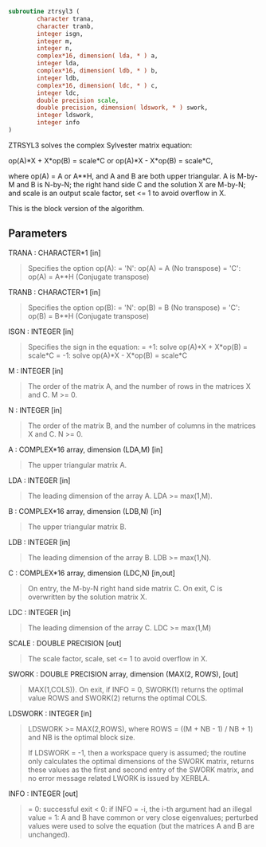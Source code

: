 ```fortran
subroutine ztrsyl3 (
        character trana,
        character tranb,
        integer isgn,
        integer m,
        integer n,
        complex*16, dimension( lda, * ) a,
        integer lda,
        complex*16, dimension( ldb, * ) b,
        integer ldb,
        complex*16, dimension( ldc, * ) c,
        integer ldc,
        double precision scale,
        double precision, dimension( ldswork, * ) swork,
        integer ldswork,
        integer info
)
```

ZTRSYL3 solves the complex Sylvester matrix equation:

op(A)\*X + X\*op(B) = scale\*C or
op(A)\*X - X\*op(B) = scale\*C,

where op(A) = A or A\*\*H, and  A and B are both upper triangular. A is
M-by-M and B is N-by-N; the right hand side C and the solution X are
M-by-N; and scale is an output scale factor, set <= 1 to avoid
overflow in X.

This is the block version of the algorithm.

## Parameters
TRANA : CHARACTER\*1 [in]
> Specifies the option op(A):
> = 'N': op(A) = A    (No transpose)
> = 'C': op(A) = A\*\*H (Conjugate transpose)

TRANB : CHARACTER\*1 [in]
> Specifies the option op(B):
> = 'N': op(B) = B    (No transpose)
> = 'C': op(B) = B\*\*H (Conjugate transpose)

ISGN : INTEGER [in]
> Specifies the sign in the equation:
> = +1: solve op(A)\*X + X\*op(B) = scale\*C
> = -1: solve op(A)\*X - X\*op(B) = scale\*C

M : INTEGER [in]
> The order of the matrix A, and the number of rows in the
> matrices X and C. M >= 0.

N : INTEGER [in]
> The order of the matrix B, and the number of columns in the
> matrices X and C. N >= 0.

A : COMPLEX\*16 array, dimension (LDA,M) [in]
> The upper triangular matrix A.

LDA : INTEGER [in]
> The leading dimension of the array A. LDA >= max(1,M).

B : COMPLEX\*16 array, dimension (LDB,N) [in]
> The upper triangular matrix B.

LDB : INTEGER [in]
> The leading dimension of the array B. LDB >= max(1,N).

C : COMPLEX\*16 array, dimension (LDC,N) [in,out]
> On entry, the M-by-N right hand side matrix C.
> On exit, C is overwritten by the solution matrix X.

LDC : INTEGER [in]
> The leading dimension of the array C. LDC >= max(1,M)

SCALE : DOUBLE PRECISION [out]
> The scale factor, scale, set <= 1 to avoid overflow in X.

SWORK : DOUBLE PRECISION array, dimension (MAX(2, ROWS), [out]
> MAX(1,COLS)).
> On exit, if INFO = 0, SWORK(1) returns the optimal value ROWS
> and SWORK(2) returns the optimal COLS.

LDSWORK : INTEGER [in]
> LDSWORK >= MAX(2,ROWS), where ROWS = ((M + NB - 1) / NB + 1)
> and NB is the optimal block size.
> 
> If LDSWORK = -1, then a workspace query is assumed; the routine
> only calculates the optimal dimensions of the SWORK matrix,
> returns these values as the first and second entry of the SWORK
> matrix, and no error message related LWORK is issued by XERBLA.

INFO : INTEGER [out]
> = 0: successful exit
> < 0: if INFO = -i, the i-th argument had an illegal value
> = 1: A and B have common or very close eigenvalues; perturbed
> values were used to solve the equation (but the matrices
> A and B are unchanged).
